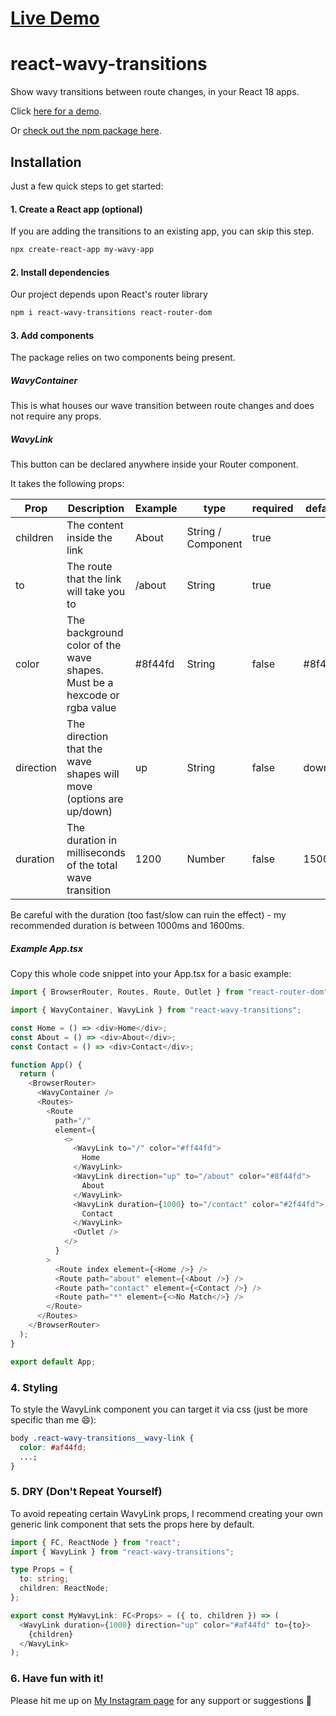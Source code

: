 # [Live Demo](https://react-wavy-transistion.vercel.app/)
# react-wavy-transitions

Show wavy transitions between route changes, in your React 18 apps.

Click [here for a demo](https://waves.frontendjoe.com/).

Or [check out the npm package here](https://www.npmjs.com/package/react-wavy-transitions).

## Installation

Just a few quick steps to get started:

#### 1. Create a React app (optional)

If you are adding the transitions to an existing app, you can skip this step.

```sh
npx create-react-app my-wavy-app
```

#### 2. Install dependencies

Our project depends upon React's router library

```sh
npm i react-wavy-transitions react-router-dom
```

#### 3. Add components

The package relies on two components being present.

##### WavyContainer

This is what houses our wave transition between route changes and does not require any props.

##### WavyLink

This button can be declared anywhere inside your Router component.

It takes the following props:

| Prop      | Description                                                              | Example | type               | required | default |
| --------- | ------------------------------------------------------------------------ | ------- | ------------------ | -------- | ------- |
| children  | The content inside the link                                              | About   | String / Component | true     |         |
| to        | The route that the link will take you to                                 | /about  | String             | true     |         |
| color     | The background color of the wave shapes. Must be a hexcode or rgba value | #8f44fd | String             | false    | #8f44fd |
| direction | The direction that the wave shapes will move (options are up/down)       | up      | String             | false    | down    |
| duration  | The duration in milliseconds of the total wave transition                | 1200    | Number             | false    | 1500    |

Be careful with the duration (too fast/slow can ruin the effect) - my recommended duration is between 1000ms and 1600ms.

##### Example App.tsx

Copy this whole code snippet into your App.tsx for a basic example:

```typescript
import { BrowserRouter, Routes, Route, Outlet } from "react-router-dom";

import { WavyContainer, WavyLink } from "react-wavy-transitions";

const Home = () => <div>Home</div>;
const About = () => <div>About</div>;
const Contact = () => <div>Contact</div>;

function App() {
  return (
    <BrowserRouter>
      <WavyContainer />
      <Routes>
        <Route
          path="/"
          element={
            <>
              <WavyLink to="/" color="#ff44fd">
                Home
              </WavyLink>
              <WavyLink direction="up" to="/about" color="#8f44fd">
                About
              </WavyLink>
              <WavyLink duration={1000} to="/contact" color="#2f44fd">
                Contact
              </WavyLink>
              <Outlet />
            </>
          }
        >
          <Route index element={<Home />} />
          <Route path="about" element={<About />} />
          <Route path="contact" element={<Contact />} />
          <Route path="*" element={<>No Match</>} />
        </Route>
      </Routes>
    </BrowserRouter>
  );
}

export default App;
```

### 4. Styling

To style the WavyLink component you can target it via css (just be more specific than me 😄):

```css
body .react-wavy-transitions__wavy-link {
  color: #af44fd;
  ...;
}
```

### 5. DRY (Don't Repeat Yourself)

To avoid repeating certain WavyLink props, I recommend creating your own generic link component that sets the props here by default.

```typescript
import { FC, ReactNode } from "react";
import { WavyLink } from "react-wavy-transitions";

type Props = {
  to: string;
  children: ReactNode;
};

export const MyWavyLink: FC<Props> = ({ to, children }) => (
  <WavyLink duration={1000} direction="up" color="#af44fd" to={to}>
    {children}
  </WavyLink>
);
```

### 6. Have fun with it!

Please hit me up on [My Instagram page](https://instagram.com/frontendjoe) for any support or suggestions 🙂
